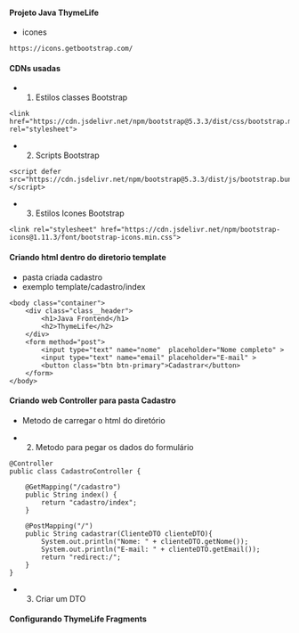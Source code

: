 #### Projeto Java ThymeLife

* icones
```
https://icons.getbootstrap.com/
```

#### CDNs usadas
* 1. Estilos classes Bootstrap
```
<link href="https://cdn.jsdelivr.net/npm/bootstrap@5.3.3/dist/css/bootstrap.min.css" rel="stylesheet">
```

* 2. Scripts Bootstrap
```
<script defer src="https://cdn.jsdelivr.net/npm/bootstrap@5.3.3/dist/js/bootstrap.bundle.min.js"></script>
```

* 3. Estilos Icones Bootstrap
```
<link rel="stylesheet" href="https://cdn.jsdelivr.net/npm/bootstrap-icons@1.11.3/font/bootstrap-icons.min.css">
```

#### Criando html dentro do diretorio template
* pasta criada cadastro
* exemplo template/cadastro/index
```
<body class="container">
    <div class="class__header">
        <h1>Java Frontend</h1>
        <h2>ThymeLife</h2>
    </div>
    <form method="post">
        <input type="text" name="nome"  placeholder="Nome completo" >
        <input type="text" name="email" placeholder="E-mail" >
        <button class="btn btn-primary">Cadastrar</button>
    </form>
</body>
```

#### Criando web Controller para pasta Cadastro
* Metodo de carregar o html do diretório

* 2. Metodo para pegar os dados do formulário
```
@Controller
public class CadastroController {
    
    @GetMapping("/cadastro")
	public String index() {
		return "cadastro/index";
	}

	@PostMapping("/")
	public String cadastrar(ClienteDTO clienteDTO){
		System.out.println("Nome: " + clienteDTO.getNome());
		System.out.println("E-mail: " + clienteDTO.getEmail());
		return "redirect:/";
	}
}
```

* 3. Criar um DTO

#### Configurando ThymeLife Fragments
